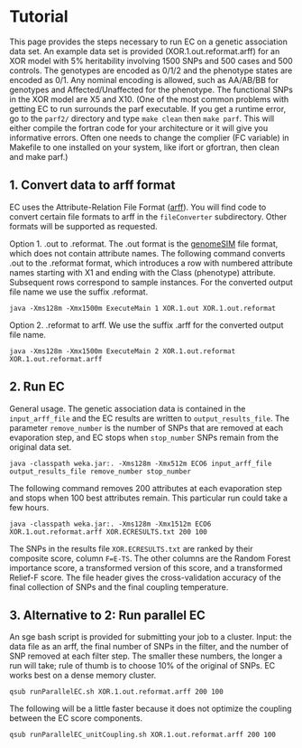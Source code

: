 # Tutorial #
This page provides the steps necessary to run EC on a genetic association data set.  An example data set is provided (XOR.1.out.reformat.arff) for an XOR model with 5% heritability involving 1500 SNPs and 500 cases and 500 controls.  The genotypes are encoded as 0/1/2 and the phenotype states are encoded as 0/1.  Any nominal encoding is allowed, such as AA/AB/BB for genotypes and Affected/Unaffected for the phenotype.  The functional SNPs in the XOR model are X5 and X10.  (One of the most common problems with getting EC to run surrounds the parf executable.  If you get a runtime error, go to the `parf2/` directory and type `make clean` then `make parf`.  This will either compile the fortran code for your architecture or it will give you informative errors.  Often one needs to change the complier (FC variable) in Makefile to one installed on your system, like ifort or gfortran, then clean and make parf.)

## 1. Convert data to arff format ##
EC uses the Attribute-Relation File Format ([arff](http://www.cs.waikato.ac.nz/~ml/weka/arff.html)).  You will find code to convert certain file formats to arff in the `fileConverter` subdirectory.  Other formats will be supported as requested.

Option 1.  .out to .reformat.  The .out format is the [genomeSIM](http://chgr.mc.vanderbilt.edu/ritchielab/method.php?method=genomesim) file format, which does not contain attribute names.  The following command converts .out to the .reformat format, which introduces a row with numbered attribute names starting with X1 and ending with the Class (phenotype) attribute.  Subsequent rows correspond to sample instances. For the converted output file name we use the suffix .reformat.
```
java -Xms128m -Xmx1500m ExecuteMain 1 XOR.1.out XOR.1.out.reformat
```

Option 2. .reformat to arff.  We use the suffix .arff for the converted output file name.
```
java -Xms128m -Xmx1500m ExecuteMain 2 XOR.1.out.reformat XOR.1.out.reformat.arff
```

## 2. Run EC ##
General usage. The genetic association data is contained in the `input_arff_file` and the EC results are written to `output_results_file`.  The parameter `remove_number` is the number of SNPs that are removed at each evaporation step, and EC stops when `stop_number` SNPs remain from the original data set.
```
java -classpath weka.jar:. -Xms128m -Xmx512m ECO6 input_arff_file output_results_file remove_number stop_number
```

The following command removes 200 attributes at each evaporation step and stops when 100 best attributes remain.  This particular run could take a few hours.
```
java -classpath weka.jar:. -Xms128m -Xmx1512m ECO6 XOR.1.out.reformat.arff XOR.ECRESULTS.txt 200 100
```
The SNPs in the results file `XOR.ECRESULTS.txt` are ranked by their composite score, column `F=E-TS`.  The other columns are the Random Forest importance score, a transformed version of this score, and a transformed Relief-F score.  The file header gives the cross-validation accuracy of the final collection of SNPs and the final coupling temperature.

## 3. Alternative to 2: Run parallel EC ##
An sge bash script is provided for submitting your job to a cluster.  Input: the data
file as an arff, the final number of SNPs in the filter, and the number of SNP removed at each filter step.  The smaller these numbers, the longer a run will take; rule of thumb is to choose 10% of the original of SNPs.  EC works best on a dense memory cluster.
```
qsub runParallelEC.sh XOR.1.out.reformat.arff 200 100
```
The following will be a little faster because it does not optimize the coupling between the EC score components.
```
qsub runParallelEC_unitCoupling.sh XOR.1.out.reformat.arff 200 100
```